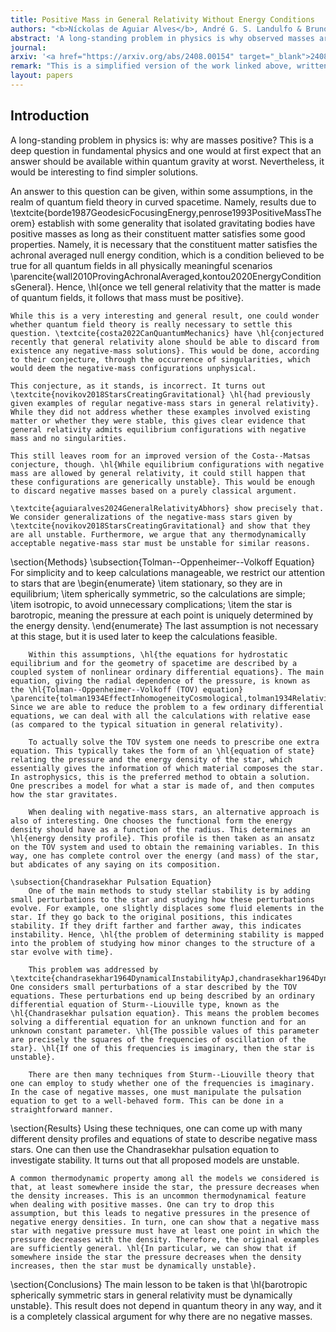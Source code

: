 ```yaml
---
title: Positive Mass in General Relativity Without Energy Conditions
authors: "<b>Níckolas de Aguiar Alves</b>, André G. S. Landulfo & Bruno Arderucio Costa"
abstract: 'A long-standing problem in physics is why observed masses are always positive. While energy conditions in quantum field theory can partly answer this problem, in this paper we find evidence that classical general relativity abhors negative masses, without the need for quantum theory or energy conditions. This is done by considering many different models of negative-mass "stars" and showing they are dynamically unstable. <i>A fortiori</i>, we show that any barotropic negative-mass star whose pressure is not a monotonically increasing function of the energy density must be dynamically unstable. Furthermore, we argue that all acceptable barotropic models of negative-mass stars must be in this class, and are thus unstable.'
journal: 
arxiv: '<a href="https://arxiv.org/abs/2408.00154" target="_blank">2408.00154 [gr-qc]</a>'
remark: "This is a simplified version of the work linked above, written with the goal of being an extended abstract or less formal account of the results. For further details, please check the links above. This account is written independently by Níckolas de Aguiar Alves only and may not fully reflect the point of view of other co-authors."
layout: papers
---
```


## Introduction

A long-standing problem in physics is: <span class="mark">why are masses positive?</span> This is a deep question in fundamental physics and one would at first expect that an answer should be available within quantum gravity at worst. Nevertheless, it would be interesting to find simpler solutions.
    
An answer to this question can be given, within some assumptions, in the realm of quantum field theory in curved spacetime. Namely, results due to \textcite{borde1987GeodesicFocusingEnergy,penrose1993PositiveMassTheorem} establish with some generality that isolated gravitating bodies have positive masses as long as their constituent matter satisfies some good properties. Namely, it is necessary that the constituent matter satisfies the achronal averaged null energy condition, which is a condition believed to be true for all quantum fields in all physically meaningful scenarios \parencite{wall2010ProvingAchronalAveraged,kontou2020EnergyConditionsGeneral}. Hence, \hl{once we tell general relativity that the matter is made of quantum fields, it follows that mass must be positive}. 
    
    While this is a very interesting and general result, one could wonder whether quantum field theory is really necessary to settle this question. \textcite{costa2022CanQuantumMechanics} have \hl{conjectured recently that general relativity alone should be able to discard from existence any negative-mass solutions}. This would be done, according to their conjecture, through the occurrence of singularities, which would deem the negative-mass configurations unphysical. 
    
    This conjecture, as it stands, is incorrect. It turns out \textcite{novikov2018StarsCreatingGravitational} \hl{had previously given examples of regular negative-mass stars in general relativity}. While they did not address whether these examples involved existing matter or whether they were stable, this gives clear evidence that general relativity admits equilibrium configurations with negative mass and no singularities. 
    
    This still leaves room for an improved version of the Costa--Matsas conjecture, though. \hl{While equilibrium configurations with negative mass are allowed by general relativity, it could still happen that these configurations are generically unstable}. This would be enough to discard negative masses based on a purely classical argument. 
    
    \textcite{aguiaralves2024GeneralRelativityAbhors} show precisely that. We consider generalizations of the negative-mass stars given by \textcite{novikov2018StarsCreatingGravitational} and show that they are all unstable. Furthermore, we argue that any thermodynamically acceptable negative-mass star must be unstable for similar reasons. 

\section{Methods}
    \subsection{Tolman--Oppenheimer--Volkoff Equation}
        For simplicity and to keep calculations manageable, we restrict our attention to stars that are
        \begin{enumerate}
            \item stationary, so they are in equilibrium;
            \item spherically symmetric, so the calculations are simple;
            \item isotropic, to avoid unnecessary complications;
            \item the star is barotropic, meaning the pressure at each point is uniquely determined by the energy density.
        \end{enumerate}
        The last assumption is not necessary at this stage, but it is used later to keep the calculations feasible. 

        Within this assumptions, \hl{the equations for hydrostatic equilibrium and for the geometry of spacetime are described by a coupled system of nonlinear ordinary differential equations}. The main equation, giving the radial dependence of the pressure, is known as the \hl{Tolman--Oppenheimer--Volkoff (TOV) equation} \parencite{tolman1934EffectInhomogeneityCosmological,tolman1934RelativityThermodynamicsCosmology,tolman1939StaticSolutionsEinstein,oppenheimer1939MassiveNeutronCores}. Since we are able to reduce the problem to a few ordinary differential equations, we can deal with all the calculations with relative ease (as compared to the typical situation in general relativity). 

        To actually solve the TOV system one needs to prescribe one extra equation. This typically takes the form of an \hl{equation of state} relating the pressure and the energy density of the star, which essentially gives the information of which material composes the star. In astrophysics, this is the preferred method to obtain a solution. One prescribes a model for what a star is made of, and then computes how the star gravitates. 

        When dealing with negative-mass stars, an alternative approach is also of interesting. One chooses the functional form the energy density should have as a function of the radius. This determines an \hl{energy density profile}. This profile is then taken as an ansatz on the TOV system and used to obtain the remaining variables. In this way, one has complete control over the energy (and mass) of the star, but abdicates of any saying on its composition.

    \subsection{Chandrasekhar Pulsation Equation}
        One of the main methods to study stellar stability is by adding small perturbations to the star and studying how these perturbations evolve. For example, one slightly displaces some fluid elements in the star. If they go back to the original positions, this indicates stability. If they drift farther and farther away, this indicates instability. Hence, \hl{the problem of determining stability is mapped into the problem of studying how minor changes to the structure of a star evolve with time}.

        This problem was addressed by \textcite{chandrasekhar1964DynamicalInstabilityApJ,chandrasekhar1964DynamicalInstabilityPRL}. One considers small perturbations of a star described by the TOV equations. These perturbations end up being described by an ordinary differential equation of Sturm--Liouville type, known as the \hl{Chandrasekhar pulsation equation}. This means the problem becomes solving a differential equation for an unknown function and for an unknown constant parameter. \hl{The possible values of this parameter are precisely the squares of the frequencies of oscillation of the star}. \hl{If one of this frequencies is imaginary, then the star is unstable}.

        There are then many techniques from Sturm--Liouville theory that one can employ to study whether one of the frequencies is imaginary. In the case of negative masses, one must manipulate the pulsation equation to get to a well-behaved form. This can be done in a straightforward manner.

\section{Results}
    Using these techniques, one can come up with many different density profiles and equations of state to describe negative mass stars. One can then use the Chandrasekhar pulsation equation to investigate stability. It turns out that all proposed models are unstable. 

    A common thermodynamic property among all the models we considered is that, at least somewhere inside the star, the pressure decreases when the density increases. This is an uncommon thermodynamical feature when dealing with positive masses. One can try to drop this assumption, but this leads to negative pressures in the presence of negative energy densities. In turn, one can show that a negative mass star with negative pressure must have at least one point in which the pressure decreases with the density. Therefore, the original examples are sufficiently general. \hl{In particular, we can show that if somewhere inside the star the pressure decreases when the density increases, then the star must be dynamically unstable}.

\section{Conclusions}
    The main lesson to be taken is that \hl{barotropic spherically symmetric stars in general relativity must be dynamically unstable}. This result does not depend in quantum theory in any way, and it is a completely classical argument for why there are no negative masses. 
